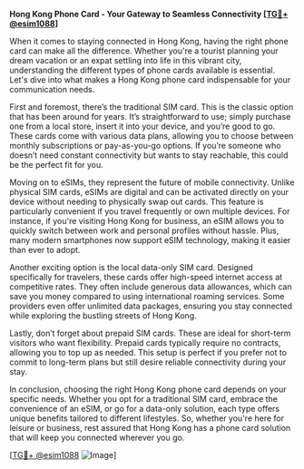 **Hong Kong Phone Card - Your Gateway to Seamless Connectivity [[TG💪+ @esim1088](https://t.me/s/esim1088)]**

When it comes to staying connected in Hong Kong, having the right phone card can make all the difference. Whether you're a tourist planning your dream vacation or an expat settling into life in this vibrant city, understanding the different types of phone cards available is essential. Let's dive into what makes a Hong Kong phone card indispensable for your communication needs.

First and foremost, there’s the traditional SIM card. This is the classic option that has been around for years. It’s straightforward to use; simply purchase one from a local store, insert it into your device, and you’re good to go. These cards come with various data plans, allowing you to choose between monthly subscriptions or pay-as-you-go options. If you’re someone who doesn’t need constant connectivity but wants to stay reachable, this could be the perfect fit for you.

Moving on to eSIMs, they represent the future of mobile connectivity. Unlike physical SIM cards, eSIMs are digital and can be activated directly on your device without needing to physically swap out cards. This feature is particularly convenient if you travel frequently or own multiple devices. For instance, if you're visiting Hong Kong for business, an eSIM allows you to quickly switch between work and personal profiles without hassle. Plus, many modern smartphones now support eSIM technology, making it easier than ever to adopt.

Another exciting option is the local data-only SIM card. Designed specifically for travelers, these cards offer high-speed internet access at competitive rates. They often include generous data allowances, which can save you money compared to using international roaming services. Some providers even offer unlimited data packages, ensuring you stay connected while exploring the bustling streets of Hong Kong.

Lastly, don’t forget about prepaid SIM cards. These are ideal for short-term visitors who want flexibility. Prepaid cards typically require no contracts, allowing you to top up as needed. This setup is perfect if you prefer not to commit to long-term plans but still desire reliable connectivity during your stay.

In conclusion, choosing the right Hong Kong phone card depends on your specific needs. Whether you opt for a traditional SIM card, embrace the convenience of an eSIM, or go for a data-only solution, each type offers unique benefits tailored to different lifestyles. So, whether you're here for leisure or business, rest assured that Hong Kong has a phone card solution that will keep you connected wherever you go.

[[TG💪+ @esim1088](https://t.me/s/esim1088) ![Image](https://i.postimg.cc/Y0z9fWf4/image.png)]